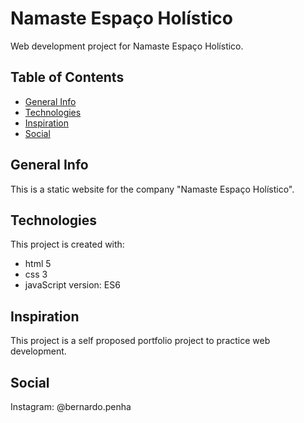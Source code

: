 # Namaste Espaço Holístico
Web development project for Namaste Espaço Holístico.

## Table of Contents
* [General Info](##General-Info)
* [Technologies](##Technologies)
* [Inspiration](##Inspiration)
* [Social](##social)

## General Info
This is a static website for the company "Namaste Espaço Holístico".

## Technologies
This project is created with:
* html 5
* css 3
* javaScript version: ES6

## Inspiration
This project is a self proposed portfolio project to practice web development.

## Social
Instagram: @bernardo.penha
